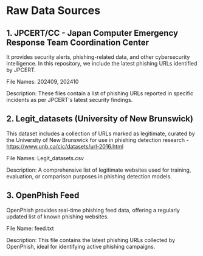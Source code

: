 # Raw Data Sources

## 1. JPCERT/CC - Japan Computer Emergency Response Team Coordination Center
It provides security alerts, phishing-related data, and other cybersecurity intelligence. In this repository, we include the latest phishing URLs identified by JPCERT.

File Names: 202409, 202410

Description: These files contain a list of phishing URLs reported in specific incidents as per JPCERT's latest security findings.
 
## 2. Legit_datasets (University of New Brunswick)
This dataset includes a collection of URLs marked as legitimate, curated by the University of New Brunswick for use in phishing detection research - https://www.unb.ca/cic/datasets/url-2016.html

File Names: Legit_datasets.csv

Description: A comprehensive list of legitimate websites used for training, evaluation, or comparison purposes in phishing detection models.

## 3. OpenPhish Feed
OpenPhish provides real-time phishing feed data, offering a regularly updated list of known phishing websites.

File Name: feed.txt

Description: This file contains the latest phishing URLs collected by OpenPhish, ideal for identifying active phishing campaigns.
